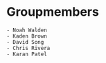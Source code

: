 # Groupmembers
    - Noah Walden
    - Kaden Brown
    - David Song
    - Chris Rivera
    - Karan Patel
